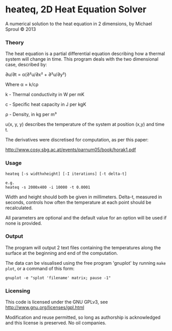 heateq, 2D Heat Equation Solver
============

A numerical solution to the heat equation in 2 dimensions, by Michael Sproul © 2013

### Theory

The heat equation is a partial differential equation describing how a thermal system will change in time. This program deals with the two dimensional case, described by:

∂u/∂t = α(∂²u/∂x² + ∂²u/∂y²)

Where α = k/cρ

k - Thermal conductivity in W per mK

c - Specific heat capacity in J per kgK

ρ - Density, in kg per m³

u(x, y, y) describes the temperature of the system at position (x,y) and time t.

The derivatives were discretised for computation, as per this paper:

http://www.cosy.sbg.ac.at/events/parnum05/book/horak1.pdf

### Usage

	heateq [-s widthxheight] [-I iterations] [-t delta-t]

	e.g.
	heateq -s 2000x400 -i 10000 -t 0.0001

Width and height should both be given in millimeters. Delta-t, measured in seconds, controls how often the temperature at each point should be recalculated.

All parameters are optional and the default value for an option will be used if none is provided.

### Output

The program will output 2 text files containing the temperatures along the surface at the beginning and end of the computation.

The data can be visualised using the free program 'gnuplot' by running `make plot`, or a command of this form:

	gnuplot -e "splot 'filename' matrix; pause -1"


### Licensing
This code is licensed under the GNU GPLv3, see http://www.gnu.org/licenses/gpl.html

Modification and reuse permitted, so long as authorship is acknowledged and this license is preserved. No oil companies. 

